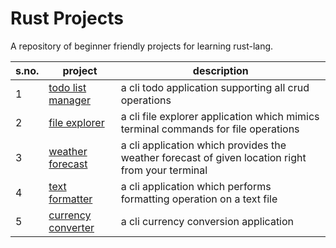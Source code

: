 # Rust Projects
A repository of beginner friendly projects for learning rust-lang.

| s.no. | project                                   | description   |
| ----- | ----------------------------------------- | ------------- |
| 1     | [todo list manager](./rust-todo-cli)      | a cli todo application supporting all crud operations |
| 2     | [file explorer](./rust-file-explorer)     | a cli file explorer application which mimics terminal commands for file operations |
| 3     | [weather forecast](./rust-weather-fetcher/)     | a cli application which provides the weather forecast of given location right from your terminal |
| 4     | [text formatter](./rust-text-formatter/)     | a cli application which performs formatting operation on a text file |
| 5     | [currency converter](./rust-currency-converter/)     | a cli currency conversion application |